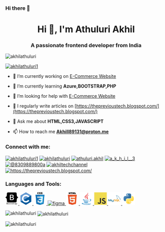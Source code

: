 ### Hi there 👋

<!--
**akhilathuluri/akhilathuluri** is a ✨ _special_ ✨ repository because its `README.md` (this file) appears on your GitHub profile.

Here are some ideas to get you started:

- 🔭 I’m currently working on ...
- 🌱 I’m currently learning ...
- 👯 I’m looking to collaborate on ...
- 🤔 I’m looking for help with ...
- 💬 Ask me about ...
- 📫 How to reach me: ...
- 😄 Pronouns: ...
- ⚡ Fun fact: ...
-->

<h1 align="center">Hi 👋, I'm Athuluri Akhil</h1>
<h3 align="center">A passionate frontend developer from India</h3>

<p align="left"> <img src="https://komarev.com/ghpvc/?username=akhilathuluri&label=Profile%20views&color=0e75b6&style=flat" alt="akhilathuluri" /> </p>

<p align="left"> <a href="https://twitter.com/akhilathuluri1" target="blank"><img src="https://img.shields.io/twitter/follow/akhilathuluri1?logo=twitter&style=for-the-badge" alt="akhilathuluri1" /></a> </p>

- 🔭 I’m currently working on [E-Commerce Website](https://akhilathuluri.github.io/ecommerce/)

- 🌱 I’m currently learning **Azure,BOOTSTRAP,PHP**

- 🤝 I’m looking for help with [E-Commerce Website](https://akhilathuluri.github.io/ecommerce/)

- 📝 I regularly write articles on [https://theprevioustech.blogspot.com/](https://theprevioustech.blogspot.com/)

- 💬 Ask me about **HTML,CSS3,JAVASCRIPT**

- 📫 How to reach me **Akhill89131@proton.me**

<h3 align="left">Connect with me:</h3>
<p align="left">
<a href="https://twitter.com/akhilathuluri1" target="blank"><img align="center" src="https://raw.githubusercontent.com/rahuldkjain/github-profile-readme-generator/master/src/images/icons/Social/twitter.svg" alt="akhilathuluri1" height="30" width="40" /></a>
<a href="https://linkedin.com/in/akhilathuluri" target="blank"><img align="center" src="https://raw.githubusercontent.com/rahuldkjain/github-profile-readme-generator/master/src/images/icons/Social/linked-in-alt.svg" alt="akhilathuluri" height="30" width="40" /></a>
<a href="https://fb.com/athuluri.akhil" target="blank"><img align="center" src="https://raw.githubusercontent.com/rahuldkjain/github-profile-readme-generator/master/src/images/icons/Social/facebook.svg" alt="athuluri.akhil" height="30" width="40" /></a>
<a href="https://instagram.com/a_k_h_i_l__3" target="blank"><img align="center" src="https://raw.githubusercontent.com/rahuldkjain/github-profile-readme-generator/master/src/images/icons/Social/instagram.svg" alt="a_k_h_i_l__3" height="30" width="40" /></a>
<a href="https://medium.com/@8309889800a" target="blank"><img align="center" src="https://raw.githubusercontent.com/rahuldkjain/github-profile-readme-generator/master/src/images/icons/Social/medium.svg" alt="@8309889800a" height="30" width="40" /></a>
<a href="https://www.youtube.com/c/akhiltechchannel" target="blank"><img align="center" src="https://raw.githubusercontent.com/rahuldkjain/github-profile-readme-generator/master/src/images/icons/Social/youtube.svg" alt="akhiltechchannel" height="30" width="40" /></a>
<a href="/https://theprevioustech.blogspot.com/" target="blank"><img align="center" src="https://raw.githubusercontent.com/rahuldkjain/github-profile-readme-generator/master/src/images/icons/Social/rss.svg" alt="https://theprevioustech.blogspot.com/" height="30" width="40" /></a>
</p>

<h3 align="left">Languages and Tools:</h3>
<p align="left"> <a href="https://getbootstrap.com" target="_blank" rel="noreferrer"> <img src="https://raw.githubusercontent.com/devicons/devicon/master/icons/bootstrap/bootstrap-plain-wordmark.svg" alt="bootstrap" width="40" height="40"/> </a> <a href="https://www.cprogramming.com/" target="_blank" rel="noreferrer"> <img src="https://raw.githubusercontent.com/devicons/devicon/master/icons/c/c-original.svg" alt="c" width="40" height="40"/> </a> <a href="https://www.w3schools.com/css/" target="_blank" rel="noreferrer"> <img src="https://raw.githubusercontent.com/devicons/devicon/master/icons/css3/css3-original-wordmark.svg" alt="css3" width="40" height="40"/> </a> <a href="https://www.figma.com/" target="_blank" rel="noreferrer"> <img src="https://www.vectorlogo.zone/logos/figma/figma-icon.svg" alt="figma" width="40" height="40"/> </a> <a href="https://www.w3.org/html/" target="_blank" rel="noreferrer"> <img src="https://raw.githubusercontent.com/devicons/devicon/master/icons/html5/html5-original-wordmark.svg" alt="html5" width="40" height="40"/> </a> <a href="https://www.java.com" target="_blank" rel="noreferrer"> <img src="https://raw.githubusercontent.com/devicons/devicon/master/icons/java/java-original.svg" alt="java" width="40" height="40"/> </a> <a href="https://developer.mozilla.org/en-US/docs/Web/JavaScript" target="_blank" rel="noreferrer"> <img src="https://raw.githubusercontent.com/devicons/devicon/master/icons/javascript/javascript-original.svg" alt="javascript" width="40" height="40"/> </a> <a href="https://www.mysql.com/" target="_blank" rel="noreferrer"> <img src="https://raw.githubusercontent.com/devicons/devicon/master/icons/mysql/mysql-original-wordmark.svg" alt="mysql" width="40" height="40"/> </a> <a href="https://www.python.org" target="_blank" rel="noreferrer"> <img src="https://raw.githubusercontent.com/devicons/devicon/master/icons/python/python-original.svg" alt="python" width="40" height="40"/> </a> </p>

<p><img align="left" src="https://github-readme-stats.vercel.app/api/top-langs?username=akhilathuluri&show_icons=true&locale=en&layout=compact" alt="akhilathuluri" /></p>

<p>&nbsp;<img align="center" src="https://github-readme-stats.vercel.app/api?username=akhilathuluri&show_icons=true&locale=en" alt="akhilathuluri" /></p>

<p><img align="center" src="https://github-readme-streak-stats.herokuapp.com/?user=akhilathuluri&" alt="akhilathuluri" /></p>

